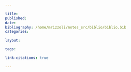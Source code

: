 ```yaml
---

title: 
published: 
date: 
bibliography: /home/mrizzoli/notes_src/biblio/biblio.bib
categories:

layout: 

tags:

link-citations: true

---
```

